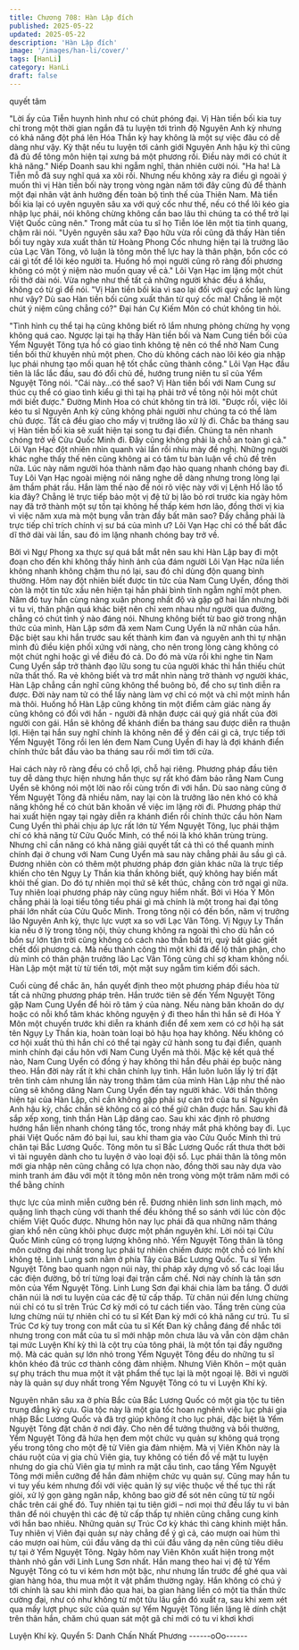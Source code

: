```yaml
---
title: Chương 708: Hàn Lập đích
published: 2025-05-22
updated: 2025-05-22
description: 'Hàn Lập đích'
image: '/images/han-li/cover/'
tags: [HanLi]
category: HanLi
draft: false
---
```


quyết tâm

"Lời ấy của Tiễn huynh hình như có chút phóng đại. Vị Hàn tiền
bối kia tuy chỉ trong một thời gian ngắn đã tu luyện tới trình độ
Nguyên Anh kỳ nhưng có khả năng đột phá lên Hóa Thần kỳ hay
không là một sự việc đâu có dễ dàng như vậy. Kỳ thật nếu tu
luyện tới cảnh giới Nguyên Anh hậu kỳ thì cũng đã đủ để tông
môn hiện tại xưng bá một phương rồi. Điều này mới có chút ít khả
năng." Niếp Doanh sau khi ngẫm nghĩ, thản nhiên cười nói.
"Ha ha! Là Tiễn mỗ đã suy nghĩ quá xa xôi rồi. Nhưng nếu không
xảy ra điều gì ngoài ý muốn thì vị Hàn tiền bối này trong vòng
ngàn năm tới đây cũng đủ để thành một đại nhân vật ảnh hưởng
đến toàn bộ tình thế của Thiên Nam. Mà tiền bối kia lại có uyên
nguyên sâu xa với quý cốc như thế, nếu có thể lôi kéo gia nhập
lục phái, nói không chừng không cần bao lâu thì chúng ta có thể
trở lại Việt Quốc cũng nên." Trong mắt của tu sĩ họ Tiễn lóe lên
một tia tinh quang, chậm rãi nói.
"Uyên nguyên sâu xa? Đạo hữu vừa rồi cũng đã thấy Hàn tiền bối
tuy ngày xưa xuất thân từ Hoàng Phong Cốc nhưng hiện tại là
trưởng lão của Lạc Vân Tông, vô luận là tông môn thế lực hay là
thân phận, bổn cốc có cái gì tốt để lôi kéo người ta. Huống hồ mọi
người cũng rõ ràng đối phương không có một ý niệm nào muốn
quay về cả." Lôi Vạn Hạc im lặng một chút rồi thở dài nói.
Vừa nghe như thế tất cả những người khác đều á khẩu, không có
từ gì để nói.
"Vị Hàn tiền bối kia vì sao lại đối với quý cốc lạnh lùng như vậy?
Dù sao Hàn tiền bối cũng xuất thân từ quý cốc mà! Chẳng lẽ một
chút ý niệm cũng chẳng có?" Đại hán Cự Kiếm Môn có chút
không tin hỏi.

"Tình hình cụ thể tại hạ cũng không biết rõ lắm nhưng phỏng
chừng hy vọng không quá cao. Ngược lại tại hạ thấy Hàn tiền bối
và Nam Cung tiền bối của Yểm Nguyệt Tông tựa hồ có giao tình
không tệ nên có thể nhờ Nam Cung tiền bối thử khuyên nhủ một
phen. Cho dù không cách nào lôi kéo gia nhập lục phái nhưng tạo
mối quan hệ tốt chắc cũng thành công." Lôi Vạn Hạc đầu tiên là
lắc lắc đầu, sau đó đổi chủ đề, hướng trung niên tu sĩ của Yểm
Nguyệt Tông nói.
"Cái này…có thể sao? Vị Hàn tiền bối với Nam Cung sư thúc cụ
thể có giao tình kiểu gì thì tại hạ phải trở về tông nội hỏi một chút
mới biết được." Đường Minh Hoa có chút không tin trả lời.
"Được rồi, việc lôi kéo tu sĩ Nguyên Anh kỳ cũng không phải người
như chúng ta có thể làm chủ được. Tất cả đều giao cho mấy vị
trưởng lão xử lý đi. Chắc ba tháng sau vị Hàn tiền bối kia sẽ xuất
hiện tại song tu đại điển. Chúng ta nên nhanh chóng trở về Cửu
Quốc Minh đi. Đây cũng không phải là chỗ an toàn gì cả." Lôi Vạn
Hạc đột nhiên nhìn quanh vài lần rồi nhíu mày đề nghị.
Những người khác nghe thấy thế nên cũng không ai có tâm tư
bàn luận về chủ đề trên nữa. Lúc này năm người hóa thành năm
đạo hào quang nhanh chóng bay đi.
Tuy Lôi Vạn Hạc ngoài miệng nói năng nghe dễ dàng nhưng trong
lòng lại âm thầm phát rầu.
Hắn làm thế nào để nói rõ việc này với vị Lệnh Hồ lão tổ kia đây?
Chẳng lẽ trực tiếp bảo một vị đệ tử bị lão bỏ rơi trước kia ngày
hôm nay đã trở thành một sự tồn tại không hề thấp kém hơn lão,
đồng thời vị kia vì việc năm xưa mà một bụng vẫn tràn đầy bất
mãn sao?
Đấy chẳng phải là trực tiếp chỉ trích chính vị sư bá của mình ư?
Lôi Vạn Hạc chỉ có thể bất đắc dĩ thở dài vài lần, sau đó im lặng
nhanh chóng bay trở về.

Bởi vì Ngự Phong xa thực sự quá bắt mắt nên sau khi Hàn Lập
bay đi một đoạn cho đến khi không thấy hình ảnh của đám người
Lôi Vạn Hạc nữa liền không nhanh không chậm thu nó lại, sau đó
chỉ dùng độn quang bình thường.
Hôm nay đột nhiên biết được tin tức của Nam Cung Uyển, đồng
thời còn là một tin tức xấu nên hiện tại hắn phải bình tĩnh ngẫm
nghĩ một phen.
Năm đó tuy hắn cùng nàng xuân phong nhất độ và gặp gỡ hai lần
nhưng bởi vì tu vi, thân phận quá khác biệt nên chỉ xem nhau như
người qua đường, chẳng có chút tình ý nào đáng nói.
Nhưng không biết từ bao giờ trong nhận thức của mình, Hàn Lập
sớm đã xem Nam Cung Uyển là nữ nhân của hắn.
Đặc biệt sau khi hắn trước sau kết thành kim đan và nguyên anh
thì tự nhận mình đủ điều kiện phối xứng với nàng, cho nên trong
lòng càng không có một chút nghi hoặc gì về điều đó cả.
Do đó mà vừa rồi khi nghe tin Nam Cung Uyển sắp trở thành đạo
lữu song tu của người khác thì hắn thiếu chút nữa thất thố.
Ra vẻ không biết và trơ mắt nhìn nàng trở thành vợ người khác,
Hàn Lập chẳng cần nghĩ cũng không thể buông bỏ, để cho sự
tình diễn ra được.
Đời này nam tử có thể lấy nàng làm vợ chỉ có một và chỉ một
mình hắn mà thôi.
Huống hồ Hàn Lập cũng không tin một điểm cảm giác nàng ấy
cũng không có đối với hắn - người đã nhận được cái quý giá nhất
của đời người con gái.
Hắn sẽ không để khánh điển ba tháng sau được diễn ra thuận lợi.
Hiện tại hắn suy nghĩ chính là không nên để ý đến cái gì cả, trực
tiếp tới Yểm Nguyệt Tông rồi len lén đem Nam Cung Uyển đi hay
là đợi khánh điển chính thức bắt đầu vào ba tháng sau rồi mới tìm
tới cửa.

Hai cách này rõ ràng đều có chỗ lợi, chỗ hại riêng.
Phương pháp đầu tiên tuy dễ dàng thực hiện nhưng hắn thực sự
rất khó đảm bảo rằng Nam Cung Uyển sẽ không nói một lời nào
rồi cùng trốn đi với hắn. Dù sao nàng cũng ở Yểm Nguyệt Tông
đã nhiều năm, nay lại còn là trưởng lão nên khó có khả năng
không hề có chút băn khoăn về việc im lặng rời đi.
Phương pháp thứ hai xuất hiện ngay tại ngày diễn ra khánh điển
rồi chính thức cầu hôn Nam Cung Uyển thì phải chịu áp lực rất
lớn từ Yểm Nguyệt Tông, lục phái thậm chí có khả năng từ Cửu
Quốc Minh, có thể nói là khó khăn trùng trùng. Nhưng chỉ cần
năng có khả năng giải quyết tất cả thì có thể quanh minh chính
đại ở chung với Nam Cung Uyển mà sau này chẳng phải âu sầu
gì cả.
Đương nhiên còn có thêm một phương pháp đơn giản khác nữa
là trực tiếp khiến cho tên Ngụy Ly Thần kia thần không biết, quỷ
không hay biến mất khỏi thế gian.
Do đó tự nhiên mọi thứ sẽ kết thúc, chẳng còn trở ngại gì nữa.
Tuy nhiên loại phương pháp này cũng nguy hiểm nhất.
Bởi vì Hóa Ý Môn chẳng phải là loại tiểu tông tiểu phái gì mà
chính là một trong hai đại tông phái lớn nhất của Cửu Quốc Minh.
Trong tông nội có đến bốn, năm vị trưởng lão Nguyên Anh kỳ,
thực lực vượt xa so với Lạc Vân Tông.
Vị Ngụy Ly Thần kia nếu ở lỳ trong tông nội, thủy chung không ra
ngoài thì cho dù hắn có bổn sự lớn tận trời cũng không có cách
nào thần bất tri, quỷ bất giác giết chết đối phương cả.
Mà nếu thành công thì một khi đã để lộ thân phận, cho dù mình
có thân phận trưởng lão Lạc Vân Tông cũng chỉ sợ kham không
nổi.
Hàn Lập một mặt từ từ tiến tới, một mặt suy ngẫm tìm kiếm đối
sách.

Cuối cùng để chắc ăn, hắn quyết định theo một phương pháp
điều hòa từ tất cả những phương pháp trên.
Hắn trước tiên sẽ đến Yểm Nguyệt Tông gặp Nam Cung Uyển để
hỏi rõ tâm ý của nàng. Nếu nàng băn khoăn do dự hoặc có nỗi
khổ tâm khác không nguyện ý đi theo hắn thì hắn sẽ đi Hóa Ý
Môn một chuyến trước khi diễn ra khánh điển để xem xem có cơ
hội hạ sát tên Ngụy Ly Thần kia, hoàn toàn loại bỏ hậu họa hay
không.
Nếu không có cơ hội xuất thủ thì hắn chỉ có thể tại ngày cử hành
song tu đại điển, quanh minh chính đại cầu hôn với Nam Cung
Uyển mà thôi.
Mặc kệ kết quả thế nào, Nam Cung Uyển có đồng ý hay không thì
hắn đều phải ép buộc nàng theo.
Hắn đời này rất ít khi chân chính lụy tình. Hắn luôn luôn lấy lý trí
đặt trên tình cảm nhưng lần này trong thâm tâm của mình Hàn
Lập như thế nào cũng sẽ không dâng Nam Cung Uyển đến tay
người khác.
Với thần thông hiện tại của Hàn Lập, chỉ cần không gặp phải sự
cản trở của tu sĩ Nguyên Anh hậu kỳ, chắc chắn sẽ không có ai
có thể giữ chân đuợc hắn.
Sau khi đã sắp xếp xong, tinh thần Hàn Lập dâng cao. Sau khi
xác định rõ phương hướng hắn liền nhanh chóng tăng tốc, trong
nháy mắt phá không bay đi.
Lục phái Việt Quốc năm đó bại lui, sau khi tham gia vào Cửu
Quốc Minh thì trú chân tại Bắc Lương Quốc.
Tông môn tu sĩ Bắc Lương Quốc rất thưa thớt bởi vì tài nguyên
dành cho tu luyện ở vào loại đội sổ.
Lục phái thân là tông môn mới gia nhập nên cũng chẳng có lựa
chọn nào, đồng thời sau này dựa vào minh tranh ám đâu với một
ít tông môn nên trong vòng một trăm năm mới có thể bằng chính

thực lực của mình miễn cưỡng bén rễ.
Đương nhiên linh sơn linh mạch, mỏ quặng linh thạch cùng với
thanh thế đều không thể so sánh với lúc còn độc chiếm Việt Quốc
được.
Nhưng hôn nay lục phái đã qua những năm tháng gian khổ nên
cũng khôi phục được một phần nguyên khí. Lời nói tại Cửu Quốc
Minh cũng có trọng lượng không nhỏ.
Yểm Nguyệt Tông thân là tông môn cường đại nhất trong lục phái
tự nhiên chiếm được một chỗ có linh khí không tệ.
Linh Lung sơn nằm ở phía Tây của Bắc Lương Quốc. Tu sĩ Yểm
Nguyệt Tông bao quanh ngọn núi này, thi pháp xây dựng vô số
các loại lầu các điện đường, bố trí từng loại đại trận cấm chế.
Nơi này chính là tân sơn môn của Yểm Nguyệt Tông.
Linh Lung Sơn đại khái chia làm ba tầng.
Ở dưới chân núi là nơi tu luyện của các đệ tử cấp thấp. Từ chân
núi đến lưng chừng núi chỉ có tu sĩ trên Trúc Cơ kỳ mới có tư
cách tiến vào.
Tầng trên cùng của lưng chừng núi tự nhiên chỉ có tu sĩ Kết Đan
kỳ mới có khả năng cư trú.
Tu sĩ Trúc Cơ kỳ tuy trong con mắt của tu sĩ Kết Đan kỳ chẳng
đáng để nhắc tới nhưng trong con mắt của tu sĩ mới nhập môn
chưa lâu và vẫn còn dậm chân tại mức Luyện Khí kỳ thì là cột trụ
của tông phái, là một tồn tại đầy ngưỡng mộ.
Mà các quản sự lớn nhỏ trong Yểm Nguyệt Tông đều do những tu
sĩ khôn khéo đã trúc cơ thành công đảm nhiệm. Nhưng Viên Khôn
– một quản sự phụ trách thu mua một ít vật phẩm thế tục lại là
một ngoại lệ.
Bởi vì người này là quản sự duy nhất trong Yểm Nguyệt Tông có
tu vi Luyện Khí kỳ.

Nguyên nhân sâu xa ở phía Bắc của Bắc Lương Quốc có một gia
tộc tu tiên trung đẳng kỳ cựu. Gia tộc này là một gia tốc hoan
nghênh việc lục phái gia nhập Bắc Lương Quốc và đã trợ giúp
không ít cho lục phái, đặc biệt là Yểm Nguyệt Tông đặt chân ở nơi
đây.
Cho nên để tưởng thưởng và bồi thường, Yểm Nguyệt Tông đã
hứa hẹn đem một chức vụ quản sự không quá trọng yếu trong
tông cho một đệ tử Viên gia đảm nhiệm.
Mà vị Viên Khôn này là cháu ruột của vị gia chủ Viên gia, tuy
không có tiền đồ về mặt tu luyện nhưng do gia chủ Viên gia tự
mình ra mặt cầu tình, cao tầng Yểm Nguyệt Tông mới miễn
cưỡng để hắn đảm nhiệm chức vụ quản sự.
Cũng may hắn tu vi tuy yếu kém nhưng đối với việc quản lý sự
việc thuộc về thế tục thì rất giỏi, xử lý gọn gàng ngăn nắp, không
bao giờ để sót nên cũng từ từ ngồi chắc trên cái ghế đó.
Tuy nhiên tại tu tiên giới – nơi mọi thứ đều lấy tu vi bản thân để
nói chuyện thì các đệ tử cấp thấp tự nhiên cũng chẳng cung kính
với hắn bao nhiêu.
Những quản sự Trúc Cơ kỳ khác thì càng khinh miệt hắn.
Tuy nhiên vị Viên đại quản sự này chẳng để ý gì cả, cáo mượn
oai hùm thì cáo mượn oai hùm, cúi đầu vâng dạ thì cúi đầu vâng
dạ nên cũng tiêu diêu tự tại ở Yểm Nguyệt Tông.
Ngày hôm nay Viên Khôn xuất hiện trong một thành nhỏ gần với
Linh Lung Sơn nhất. Hắn mang theo hai vị đệ tử Yểm Nguyệt
Tông có tu vi kém hơn một bậc, như nhưng lần trước để ghé qua
vài gian hàng hóa, thu mua một ít vật phẩm thường ngày.
Hắn không có chú ý tới chính là sau khi mình đảo qua hai, ba gian
hàng liền có một tia thần thức cường đại, như có như không từ
một tửu lâu gần đó xuất ra, sau khi xem xét qua mấy lượt phục
sức của quản sự Yểm Nguyệt Tông liền lặng lẽ dính chặt trên
thân hắn, chăm chú quan sát một gã chỉ mới có tu vi khơi khơi

Luyện Khí kỳ.
Quyển 5: Danh Chấn Nhất Phương
------oOo------
